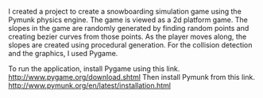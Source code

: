 I created a project to create a snowboarding simulation game using the Pymunk physics engine. The game is viewed as a 2d platform game. The slopes in the game are randomly generated by finding random points and creating bezier curves from those points. As the player moves along, the slopes are created using procedural generation. For the collision detection and the graphics, I used Pygame. 

To run the application, install Pygame using this link.
http://www.pygame.org/download.shtml
Then install Pymunk from this link. 
http://www.pymunk.org/en/latest/installation.html
